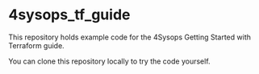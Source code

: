 # 4sysops_tf_guide

This repository holds example code for the 4Sysops Getting Started with Terraform guide.

You can clone this repository locally to try the code yourself.